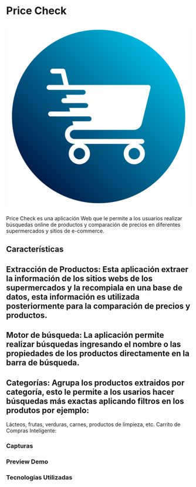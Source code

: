 # Price Check
![Logo](./assets/logo_priceCheck.png)

Price Check es una aplicación Web que le permite a los usuarios realizar búsquedas online de productos y comparación de precios en diferentes supermercados y sitios de e-commerce. 

## Características
## Extracción de Productos: Esta aplicación extraer la información de los sitios webs de los supermercados y la recompiala en una base de datos, esta información es utilizada posteriormente para la comparación de precios y productos. 
## Motor de búsqueda: La aplicación permite realizar búsquedas ingresando el nombre o las propiedades de los productos  directamente en la barra de búsqueda.
## Categorías: Agrupa los productos extraidos por categoría, esto le permite a los usarios hacer búsquedas más exactas aplicando filtros en los produtos por ejemplo:
Lácteos, frutas, verduras, carnes, productos de limpieza, etc.
Carrito de Compras Inteligente: 

### Capturas


### Preview Demo



### Tecnologías Utilizadas



### 


